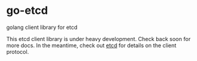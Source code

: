 # go-etcd

golang client library for etcd

This etcd client library is under heavy development. Check back soon for more docs. In the meantime, check out [etcd](https://github.com/coreos/etcd) for details on the client protocol. 
